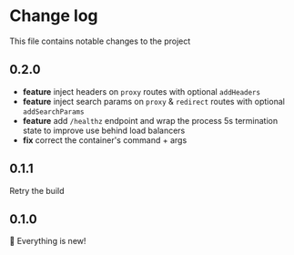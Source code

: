 # Change log


This file contains notable changes to the project

## 0.2.0

* **feature** inject headers on `proxy` routes with optional `addHeaders`
* **feature** inject search params on `proxy` & `redirect` routes with optional `addSearchParams`
* **feature** add `/healthz` endpoint and wrap the process 5s termination state to improve use behind load balancers
* **fix** correct the container's command + args

## 0.1.1

Retry the build

## 0.1.0

🎉 Everything is new!
